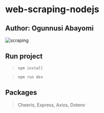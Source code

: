 # web-scraping-nodejs
## Author: Ogunnusi Abayomi

![scraping](https://media.giphy.com/media/3o6MbflbRNuRqwBhss/giphy.gif)

## Run project

> `npm install`

> `npm run dev`

## Packages
> Cheerio, Express, Axios, Dotenv



